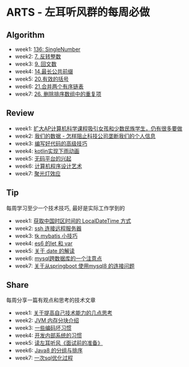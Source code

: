 # ARTS - 左耳听风群的每周必做

## Algorithm

+ week1: [136: SingleNumber](https://github.com/wangweiomg/arts/blob/master/week1/SingleNumber.md)
+ week2: [7. 反转整数](https://github.com/wangweiomg/arts/blob/master/week2/algorithm.md)
+ week3: [9. 回文数](https://github.com/wangweiomg/arts/blob/master/week3/algorithm.md)
+ week4: [14.最长公共前缀](https://github.com/wangweiomg/arts/blob/master/week4/algorithm.md)
+ week5: [20.有效的括号](https://github.com/wangweiomg/arts/blob/master/week5/algorithm.md)
+ week6: [21.合并两个有序链表](https://github.com/wangweiomg/arts/blob/master/week6/algorithm.md)
+ week7: [26. 删除排序数组中的重复项](https://github.com/wangweiomg/arts/blob/master/week7/algorithm.md)

## Review



+ week1: [扩大AP计算机科学课程吸引女孩和少数民族学生，仍有很多要做](https://github.com/wangweiomg/arts/blob/master/week1/AP_computer.md)
+ week2: [我们的数据 - 怎样阻止科技公司垄断我们的个人信息](https://github.com/wangweiomg/arts/blob/master/week2/review.md)
+ week3: [编写好代码的高级技巧](https://github.com/wangweiomg/arts/blob/master/week3/review.md)
+ week4: [kotlin实现下雨动画](https://github.com/wangweiomg/arts/blob/master/week4/review.md)
+ week5: [无码平台的兴起](https://github.com/wangweiomg/arts/blob/master/week5/review.md)
+ week6: [计算机程序设计艺术](https://github.com/wangweiomg/arts/blob/master/week6/review.md)
+ week7: [聚光灯效应](https://github.com/wangweiomg/arts/blob/master/week6/review.md)

## Tip
每周学习至少一个技术技巧, 最好是实际工作学到的

+ week1: [获取中国时区时间的 LocalDateTime 方式](https://github.com/wangweiomg/arts/blob/master/week1/java_timezone.md) 
+ week2: [ssh 连接远程服务器](https://github.com/wangweiomg/arts/blob/master/week2/tip.md)
+ week3: [tk mybatis 小技巧](https://github.com/wangweiomg/arts/blob/master/week3/tip.md)
+ week4: [es6 的let 和 var](https://github.com/wangweiomg/arts/blob/master/week4/tip.md)
+ week5: [关于 date 的解读](https://github.com/wangweiomg/arts/blob/master/week5/tip.md)
+ week6: [mysql跨数据库的一个注意点](https://github.com/wangweiomg/arts/blob/master/week6/tip.md)
+ week7: [关于从springboot 使用mysql8 的连接问题](https://github.com/wangweiomg/arts/blob/master/week7/tip.md)

## Share
每周分享一篇有观点和思考的技术文章

+ week1: [关于提高自己技术能力的几点思考](https://github.com/wangweiomg/arts/blob/master/week1/think.md) 
+ week2: [JVM 内存分块介绍](https://github.com/wangweiomg/arts/blob/master/week2/share.md)
+ week3: [一些编码坏习惯](https://github.com/wangweiomg/arts/blob/master/week3/share.md)
+ week4: [开发内部系统的习惯](https://github.com/wangweiomg/arts/blob/master/week4/share.md)
+ week5: [读左耳听风《面试前的准备》](https://github.com/wangweiomg/arts/blob/master/week5/share.md)
+ week6: [Java8 的分组与排序](https://github.com/wangweiomg/arts/blob/master/week6/share.md) 
+ week7: [一次sql优化过程](https://github.com/wangweiomg/arts/blob/master/week7/share.md)

